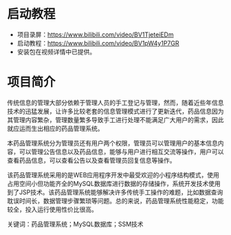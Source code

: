 # 启动教程

- 项目录屏：https://www.bilibili.com/video/BV1TjeteiEDm
- 启动教程：https://www.bilibili.com/video/BV1pW4y1P7GR
- 安装包在视频详情中已提供。

# 项目简介
传统信息的管理大部分依赖于管理人员的手工登记与管理，然而，随着近些年信息技术的迅猛发展，让许多比较老套的信息管理模式进行了更新迭代，药品信息因为其管理内容繁杂，管理数量繁多导致手工进行处理不能满足广大用户的需求，因此就应运而生出相应的药品管理系统。

本药品管理系统分为管理员还有用户两个权限，管理员可以管理用户的基本信息内容，可以管理公告信息以及药品信息，能够与用户进行相互交流等操作，用户可以查看药品信息，可以查看公告以及查看管理员回复信息等操作。

该药品管理系统采用的是WEB应用程序开发中最受欢迎的小程序结构模式，使用占用空间小但功能齐全的MySQL数据库进行数据的存储操作，系统开发技术使用到了JSP技术。该药品管理系统能够解决许多传统手工操作的难题，比如数据查询耽误时间长，数据管理步骤繁琐等问题。总的来说，药品管理系统性能稳定，功能较全，投入运行使用性价比很高。 

关键词：药品管理系统；MySQL数据库；SSM技术
